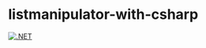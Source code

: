 # listmanipulator-with-csharp
[![.NET](https://github.com/letaoana/listmanipulator-with-csharp/actions/workflows/dotnet.yml/badge.svg)](https://github.com/letaoana/listmanipulator-with-csharp/actions/workflows/dotnet.yml)

